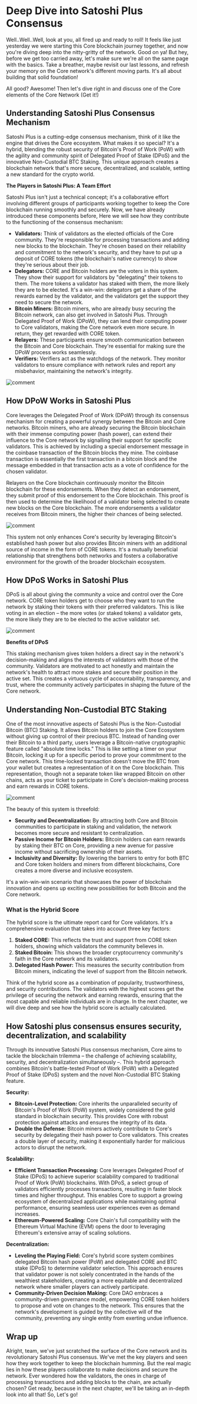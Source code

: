 # Deep Dive into Satoshi Plus Consensus

Well..Well..Well, look at you, all fired up and ready to roll! It feels like just yesterday we were starting this Core blockchain journey together, and now you're diving deep into the nitty-gritty of the network. Good on ya! But hey, before we get too carried away, let's make sure we're all on the same page with the basics. Take a breather, maybe revisit our last lessons, and refresh your memory on the Core network's different moving parts. It's all about building that solid foundation!

All good? Awesome! Then let's dive right in and discuss one of the Core elements of the Core Network (Get it!)

## Understanding Satoshi Plus Consensus Mechanism

Satoshi Plus is a cutting-edge consensus mechanism, think of it like the engine that drives the Core ecosystem. What makes it so special? It's a hybrid, blending the robust security of Bitcoin's Proof of Work (PoW) with the agility and community spirit of Delegated Proof of Stake (DPoS) and the innovative Non-Custodial BTC Staking. This unique approach creates a blockchain network that's more secure, decentralized, and scalable, setting a new standard for the crypto world.

**The Players in Satoshi Plus: A Team Effort**

Satoshi Plus isn't just a technical concept; it's a collaborative effort involving different groups of participants working together to keep the Core blockchain running smoothly and securely. Now, we have already introduced these components before, Here we will see how they contribute to the functioning of the consensus mechanism:

- **Validators:** Think of validators as the elected officials of the Core community. They're responsible for processing transactions and adding new blocks to the blockchain. They're chosen based on their reliability and commitment to the network's security, and they have to put up a deposit of CORE tokens (the blockchain's native currency) to show they're serious about their job.
- **Delegators:** CORE and Bitcoin holders are the voters in this system. They show their support for validators by "delegating" their tokens to them. The more tokens a validator has staked with them, the more likely they are to be elected. It's a win-win: delegators get a share of the rewards earned by the validator, and the validators get the support they need to secure the network.
- **Bitcoin Miners:** Bitcoin miners, who are already busy securing the Bitcoin network, can also get involved in Satoshi Plus. Through Delegated Proof of Work (DPoW), they can lend their computing power to Core validators, making the Core network even more secure. In return, they get rewarded with CORE token.
- **Relayers:** These participants ensure smooth communication between the Bitcoin and Core blockchain. They're essential for making sure the DPoW process works seamlessly.
- **Verifiers:** Verifiers act as the watchdogs of the network. They monitor validators to ensure compliance with network rules and report any misbehavior, maintaining the network's integrity.

![comment](https://github.com/0xmetaschool/Learning-Projects/blob/main/assests_for_all/assets-for-core-c1/Section%202%20Images/L5%20P1.webp?raw=true)

## How DPoW Works in Satoshi Plus

Core leverages the Delegated Proof of Work (DPoW) through its consensus mechanism for creating a powerful synergy between the Bitcoin and Core networks. Bitcoin miners, who are already securing the Bitcoin blockchain with their immense computing power (hash power), can extend their influence to the Core network by signalling their support for specific validators. This is achieved by including a special endorsement message in the coinbase transaction of the Bitcoin blocks they mine. The coinbase transaction is essentially the first transaction in a bitcoin block and the message embedded in that transaction acts as a vote of confidence for the chosen validator.

Relayers on the Core blockchain continuously monitor the Bitcoin blockchain for these endorsements. When they detect an endorsement, they submit proof of this endorsement to the Core blockchain. This proof is then used to determine the likelihood of a validator being selected to create new blocks on the Core blockchain. The more endorsements a validator receives from Bitcoin miners, the higher their chances of being selected.

![comment](https://github.com/0xmetaschool/Learning-Projects/blob/main/assests_for_all/assets-for-core-c1/Section%202%20Images/L5%20P2.webp?raw=true)

This system not only enhances Core's security by leveraging Bitcoin's established hash power but also provides Bitcoin miners with an additional source of income in the form of CORE tokens. It's a mutually beneficial relationship that strengthens both networks and fosters a collaborative environment for the growth of the broader blockchain ecosystem.

## How DPoS Works in Satoshi Plus

DPoS is all about giving the community a voice and control over the Core network. CORE token holders get to choose who they want to run the network by staking their tokens with their preferred validators. This is like voting in an election – the more votes (or staked tokens) a validator gets, the more likely they are to be elected to the active validator set.

![comment](https://github.com/0xmetaschool/Learning-Projects/blob/main/assests_for_all/assets-for-core-c1/Section%202%20Images/L5%20P3.webp?raw=true)

**Benefits of DPoS**

This staking mechanism gives token holders a direct say in the network's decision-making and aligns the interests of validators with those of the community. Validators are motivated to act honestly and maintain the network's health to attract more stakes and secure their position in the active set. This creates a virtuous cycle of accountability, transparency, and trust, where the community actively participates in shaping the future of the Core network.

## Understanding Non-Custodial BTC Staking

One of the most innovative aspects of Satoshi Plus is the Non-Custodial Bitcoin (BTC) Staking. It allows Bitcoin holders to join the Core Ecosystem without giving up control of their precious BTC. Instead of handing over their Bitcoin to a third party, users leverage a Bitcoin-native cryptographic feature called "absolute time locks." This is like setting a timer on your Bitcoin, locking it up for a specific period to prove your commitment to the Core network. This time-locked transaction doesn't move the BTC from your wallet but creates a representation of it on the Core blockchain. This representation, though not a separate token like wrapped Bitcoin on other chains, acts as your ticket to participate in Core's decision-making process and earn rewards in CORE tokens.

![comment](https://github.com/0xmetaschool/Learning-Projects/blob/main/assests_for_all/assets-for-core-c1/Section%202%20Images/L5%20P4.webp?raw=true)

The beauty of this system is threefold:

- **Security and Decentralization:** By attracting both Core and Bitcoin communities to participate in staking and validation, the network becomes more secure and resistant to centralization.
- **Passive Income for Bitcoin Holders:** Bitcoin holders can earn rewards by staking their BTC on Core, providing a new avenue for passive income without sacrificing ownership of their assets.
- **Inclusivity and Diversity:** By lowering the barriers to entry for both BTC and Core token holders and miners from different blockchains, Core creates a more diverse and inclusive ecosystem.

It's a win-win-win scenario that showcases the power of blockchain innovation and opens up exciting new possibilities for both Bitcoin and the Core network.

### What is the Hybrid Score

The hybrid score is the ultimate report card for Core validators. It's a comprehensive evaluation that takes into account three key factors:

1. **Staked CORE:** This reflects the trust and support from CORE token holders, showing which validators the community believes in.
2. **Staked Bitcoin:** This shows the broader cryptocurrency community's faith in the Core network and its validators.
3. **Delegated Hash Power:** This measures the security contribution from Bitcoin miners, indicating the level of support from the Bitcoin network.

Think of the hybrid score as a combination of popularity, trustworthiness, and security contributions. The validators with the highest scores get the privilege of securing the network and earning rewards, ensuring that the most capable and reliable individuals are in charge. In the next chapter, we will dive deep and see how the hybrid score is actually calculated.

## How Satoshi plus consensus ensures security, decentralization, and scalability

Through its innovative Satoshi Plus consensus mechanism, Core aims to tackle the blockchain trilemma – the challenge of achieving scalability, security, and decentralization simultaneously –. This hybrid approach combines Bitcoin's battle-tested Proof of Work (PoW) with a Delegated Proof of Stake (DPoS) system and the novel Non-Custodial BTC Staking feature.

**Security:**

- **Bitcoin-Level Protection:** Core inherits the unparalleled security of Bitcoin's Proof of Work (PoW) system, widely considered the gold standard in blockchain security. This provides Core with robust protection against attacks and ensures the integrity of its data.
- **Double the Defense:** Bitcoin miners actively contribute to Core's security by delegating their hash power to Core validators. This creates a double layer of security, making it exponentially harder for malicious actors to disrupt the network.

**Scalability:**

- **Efficient Transaction Processing:** Core leverages Delegated Proof of Stake (DPoS) to achieve superior scalability compared to traditional Proof of Work (PoW) blockchains. With DPoS, a select group of validators efficiently processes transactions, resulting in faster block times and higher throughput. This enables Core to support a growing ecosystem of decentralized applications while maintaining optimal performance, ensuring seamless user experiences even as demand increases.
- **Ethereum-Powered Scaling:** Core Chain's full compatibility with the Ethereum Virtual Machine (EVM) opens the door to leveraging Ethereum's extensive array of scaling solutions.

**Decentralization:**

- **Leveling the Playing Field:** Core's hybrid score system combines delegated Bitcoin hash power (PoW) and delegated CORE and BTC stake (DPoS) to determine validator selection. This approach ensures that validator power is not solely concentrated in the hands of the wealthiest stakeholders, creating a more equitable and decentralized network where smaller players can actively participate.
- **Community-Driven Decision Making:** Core DAO embraces a community-driven governance model, empowering CORE token holders to propose and vote on changes to the network. This ensures that the network's development is guided by the collective will of the community, preventing any single entity from exerting undue influence.

## Wrap up

Alright, team, we've just scratched the surface of the Core network and its revolutionary Satoshi Plus consensus. We've met the key players and seen how they work together to keep the blockchain humming. But the real magic lies in how these players collaborate to make decisions and secure the network. Ever wondered how the validators, the ones in charge of processing transactions and adding blocks to the chain, are actually chosen? Get ready, because in the next chapter, we'll be taking an in-depth look into all that! So, Let's go!
